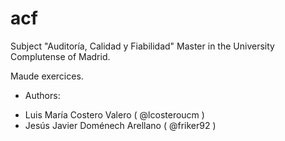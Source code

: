# acf

Subject "Auditoría, Calidad y Fiabilidad" Master in the University Complutense of Madrid.

Maude exercices.

* Authors:
- Luis María Costero Valero ( @lcosteroucm ) 
- Jesús Javier Doménech Arellano ( @friker92 )
